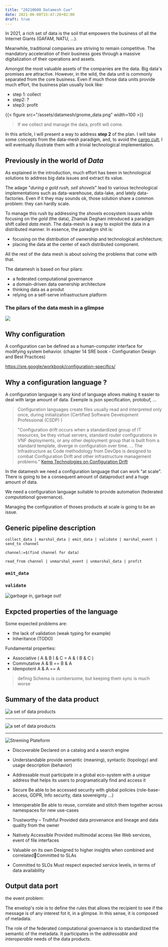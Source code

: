 ```yaml
---
title: "20210608 Datamesh Cue"
date: 2021-06-08T15:47:20+02:00
draft: true
---
```


In 2021, a rich set of data is the soil that empowers the business of all the Internet Giants (GAFAM, NATU, ...).

Meanwhile, traditional companies are striving to remain competitive. The mandatory acceleration of their business goes through a massive digitalization of their operations and assets.

Amongst the most valuable assets of the companies are the data. Big data's promises are attractive. However, in the wild, the data unit is commonly separated from the core business. Even if much those data units provide much effort, the business plan usually look like:

- step 1: collect
- step2: ?
- step3: profit

{{< figure src="/assets/datamesh/gnome_data.png" width=100 >}}

> If we collect and manage the data, profit will come.

In this article, I will present a way to address **step 2** of the plan. I will take some concepts from the data-mesh paradigm, and, to avoid the [cargo cult](https://en.wikipedia.org/wiki/Cargo_cult), I will eventually illustrate them with a trivial technological implementation.

## Previously in the world of _Data_

As explained in the introduction, much effort has been in technological solutions to address big data issues and extract its value.

The adage "_during a gold rush, sell shovels_" lead to various technological implementations such as data-warehouse, data-lake, and lately data-factories. Even if it they may sounds ok, those solution share a common problem: they can hardly scale.

To manage this rush by addressing the _shovels_ ecosystem issues while focusing on the _gold_ (the data),  Zhamak Deghani introduced a paradigm shift called _data mesh_.
The data-mesh is a way to exploit the data in a distributed manner.
In essence, the paradigm shit is:

- focusing on the distribution of ownership and technological architecture;
- placing the data at the center of each distributed component.

All the rest of the data mesh is about solving the problems that come with that.

The datamesh is based on four pilars:

- a federated computational governance
- a domain-driven data ownership architecture
- thinking data as a produt
- relying on a self-serve infrastructure platform

### The pilars of the data mesh in a glimpse


![](/assets/datamesh/Picture-of-the-schematic-diagram-of-a-general-communication-system-Claude-Shannon-on.png)

## Why configuration

A configuration can be defined as a human-computer interface for modifying system behavior. (chapter 14  SRE book - Configuration Design and Best Practices)

https://sre.google/workbook/configuration-specifics/

## Why a configuration language ?

A configuration language is any kind of language allows making it easier to deal with large amount of data.
Exemple is json specification, protobuf, ...

> Configuration languages create files usually read and interpreted only once, during initialization
(Certified Software Development Professional (CSDP) )

> "Configuration drift occurs when a standardized group of IT resources, be they virtual servers, standard router configurations in VNF deployments, or any other deployment group that is built from a standard template, diverge in configuration over time. … The Infrastructure as Code methodology from DevOps is designed to combat Configuration Drift and other infrastructure management problems."
[Kemp Technologies on Configuration Drift](https://kemptechnologies.com/glossary/configuration-drift/)


In the datamesh we need a configuration language that can work "at scale". There is going to be a consequent amount of dataproduct and a huge amount of data.

We need a configuration language suitable to provide automation (federated *computational* governance).

Managing the configuration of thoses products at scale is going to be an issue.

## Generic pipeline description

`collect_data | marshal_data | emit_data | validate | marshal_event | send_to channel`

`channel:=$(find channel for data)`

`read_from channel | unmarshal_event | unmarshal_data | profit`

### `emit_data`

### `validate`

![garbage in, garbage out!](/assets/datamesh/garbage_in_out.png)

## Expcted properties of the language

Some expected problems are:

- the lack of validation (weak typing for example)
- Inheritance (TODO)

Fundamental properties:

- Associative ( A & B ) & C = A & ( B & C )
- Commutative A & B == B & A
- Idempotent A & A == A 

> definig Schema is cumbersome, but keeping them sync is much worse

## Summary of the data product

![a set of data products](/assets/datamesh/set_data_products.png)

--- 

![a set of data products](/assets/datamesh/data_mesh.png)

---

![Streming Plateform](/assets/datamesh/data_streaming.png)


- Discoverable
Declared on a catalog and a search engine

- Understandable
provide semantic (meaning), syntactic (topology) and usage description (behavior)

- Addressable
must participate in a global eco-system with a unique address that helps its users to programatically find and access it

- Secure
Be able to be accessed security with global policies (role-base-access, GDPR, Info security, data sovereignty …)

- Interoperable
Be able to reuse, correlate and stitch them together across namespaces for new use-cases

- Trustworthy – Truthful 
Provided data provenance and lineage and data quality from the owner

- Natively Accessible 
Provided multimodal access like Web services, event of file interfaces

- Valuable on its own 
Designed to higher insights when combined and correlatedCommitted to SLAs

- Committed to SLOs
Must respect expected service levels, in terms of data availability

## Output data port

the event problem:

The envelop's role is to define the rules that allows the recipient to see if the message is of any interest fot it, in a glimpse.
In this sense, it is composed of metadata.

The role of the federated computational governance is to standardized the semantic of the metadata.
It participates in the *addressable* and *interoperable* needs of the data products.


